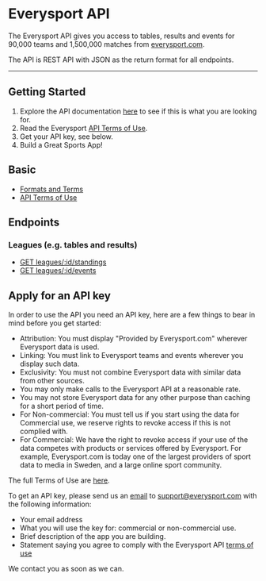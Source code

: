 # Everysport API
The Everysport API gives you access to tables, results and events for 90,000 teams and 1,500,000 matches from [everysport.com](http://www.everysport.com).  

The API is REST API with JSON as the return format for all endpoints. 

***

## Getting Started
1. Explore the API documentation [here](/endpoints) to see if this is what you are looking for.
2. Read the Everysport [API Terms of Use](basics/terms_of_use.md).
3. Get your API key, see below.   
4. Build a Great Sports App! 

## Basic
* [Formats and Terms](basics/formats_and_terms.md)
* [API Terms of Use](basics/terms_of_use.md)

## Endpoints
### Leagues (e.g. tables and results)
* [GET leagues/:id/standings](endpoints/GET_leagues_id_standings.md)
* [GET leagues/:id/events](endpoints/GET_leagues_id_events.md)

## Apply for an API key
In order to use the API you need an API key, here are a few things to bear in mind before you get started:

* Attribution: You must display "Provided by Everysport.com" wherever Everysport data is used.
* Linking: You must link to Everysport teams and events wherever you display such data.
* Exclusivity: You must not combine Everysport data with similar data from other sources. 
* You may only make calls to the Everysport API at a reasonable rate. 
* You may not store Everysport data for any other purpose than caching for a short period of time. 
* For Non-commercial: You must tell us if you start using the data for Commercial use, we reserve rights to revoke access if this is not complied with.
* For Commercial: We have the right to revoke access if your use of the data competes with products or services offered by Everysport. For example, Everysport.com is today one of the largest providers of sport data to media in Sweden, and a large online sport community.

The full Terms of Use are [here](/basics/terms_of_use.md). 

To get an API key, please send us an [email](mailto:support@everysport.com) to <support@everysport.com> with the following information: 
* Your email address
* What you will use the key for: commercial or non-commercial use.
* Brief description of the app you are building. 
* Statement saying you agree to comply with the Everysport API [terms of use](/basics/terms_of_use.md)

We contact you as soon as we can. 








  








